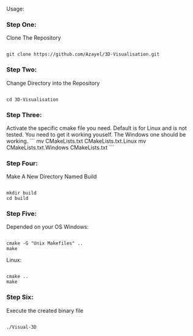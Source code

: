 Usage:
<h3>Step One:</h3>
<p1>Clone The Repository</p1>

```

git clone https://github.com/Azayel/3D-Visualisation.git

```

<h3>Step Two:</h3>
<p1>Change Directory into the Repository</p1>

```

cd 3D-Visualisation

```

<h3>Step Three:</h3>
<p1> Activate the specific cmake file you need. Default is for Linux and is not tested. You need to get it working youself.
The Windows one should be working.</p1>
```
mv CMakeLists.txt CMakeLists.txt.Linux
mv CMakeLists.txt.Windows CMakeLists.txt      
```

<h3>Step Four:</h3>
<p1>Make A New Directory Named Build</p1>

```

mkdir build
cd build

```

<h3>Step Five:</h3>
<p1>Depended on your OS</p1>
<p1>Windows:</p1>

```

cmake -G "Unix Makefiles" ..
make 

```

<p1>Linux:</p1>

```

cmake ..
make 

```

<h3>Step Six:</h3>
<p1>Execute the created binary file<p1>

```

./Visual-3D 

```

